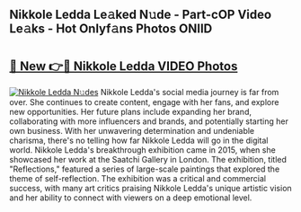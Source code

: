## Nikkole Ledda Le𝚊ked N𝚞de - Part-cOP Video Le𝚊ks - Hot Onlyf𝚊ns Photos ONIID

# <h2><a href="http://ac44039.deff.icu/?id=Nikkole+Ledda">🔗 New 👉🔴 Nikkole Ledda VIDEO Photos</a></h2>

[![Nikkole Ledda N𝚞des](https://i.imgur.com/rIISA9y.gif)](http://ac44039.deff.icu/?id=Nikkole+Ledda)
Nikkole Ledda's social media journey is far from over. She continues to create content, engage with her fans, and explore new opportunities. Her future plans include expanding her brand, collaborating with more influencers and brands, and potentially starting her own business. With her unwavering determination and undeniable charisma, there's no telling how far Nikkole Ledda will go in the digital world. Nikkole Ledda's breakthrough exhibition came in 2015, when she showcased her work at the Saatchi Gallery in London. The exhibition, titled "Reflections," featured a series of large-scale paintings that explored the theme of self-reflection. The exhibition was a critical and commercial success, with many art critics praising Nikkole Ledda's unique artistic vision and her ability to connect with viewers on a deep emotional level.
